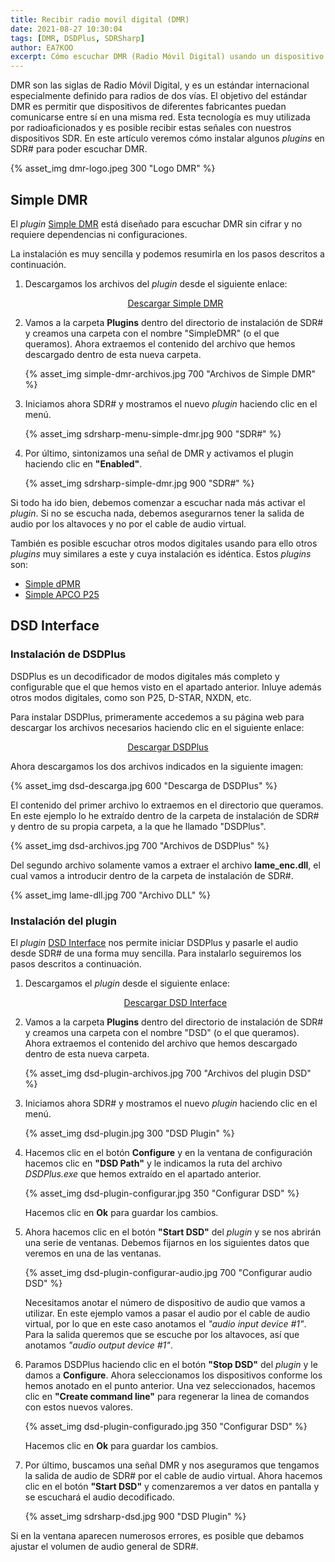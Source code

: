 ```yaml
---
title: Recibir radio movil digital (DMR)
date: 2021-08-27 10:30:04
tags: [DMR, DSDPlus, SDRSharp]
author: EA7KOO
excerpt: Cómo escuchar DMR (Radio Móvil Digital) usando un dispositivo SDR en Windows y los plugins para SDR#.
---
```


DMR son las siglas de Radio Móvil Digital, y es un estándar internacional especialmente definido para radios de dos vías. El objetivo del estándar DMR es permitir que dispositivos de diferentes fabricantes puedan comunicarse entre sí en una misma red.
Esta tecnología es muy utilizada por radioaficionados y es posible recibir estas señales con nuestros dispositivos SDR. En este artículo veremos cómo instalar algunos _plugins_ en SDR# para poder escuchar DMR.

<!-- more -->

{% asset_img dmr-logo.jpeg 300 "Logo DMR" %}


## Simple DMR

El _plugin_ [Simple DMR](http://rtl-sdr.ru/page/novyj-plagin-simple-dmr) está diseñado para escuchar DMR sin cifrar y no requiere dependencias ni configuraciones.

La instalación es muy sencilla y podemos resumirla en los pasos descritos a continuación.

1. Descargamos los archivos del _plugin_ desde el siguiente enlace:

   [<center>Descargar Simple DMR</center>](http://rtl-sdr.ru/uploads/download/dmr.zip)

2. Vamos a la carpeta **Plugins** dentro del directorio de instalación de SDR# y creamos una carpeta con el nombre "SimpleDMR" (o el que queramos). Ahora extraemos el contenido del archivo que hemos descargado dentro de esta nueva carpeta.

   {% asset_img simple-dmr-archivos.jpg 700 "Archivos de Simple DMR" %}

3. Iniciamos ahora SDR# y mostramos el nuevo _plugin_ haciendo clic en el menú.

   {% asset_img sdrsharp-menu-simple-dmr.jpg 900 "SDR#" %}

4. Por último, sintonizamos una señal de DMR y activamos el plugin haciendo clic en **"Enabled"**.

   {% asset_img sdrsharp-simple-dmr.jpg 900 "SDR#" %}

Si todo ha ido bien, debemos comenzar a escuchar nada más activar el _plugin_. Si no se escucha nada, debemos asegurarnos tener la salida de audio por los altavoces y no por el cable de audio virtual.

También es posible escuchar otros modos digitales usando para ello otros _plugins_ muy similares a este y cuya instalación es idéntica. Estos _plugins_ son:

- [Simple dPMR](http://rtl-sdr.ru/page/novyj-plagin-simple-dpmr)
- [Simple APCO P25](http://rtl-sdr.ru/page/novyj-plagin-simple-apco)


## DSD Interface

### Instalación de DSDPlus

DSDPlus es un decodificador de modos digitales más completo y configurable que el que hemos visto en el apartado anterior. Inluye además otros modos digitales, como son P25, D-STAR, NXDN, etc.

Para instalar DSDPlus, primeramente accedemos a su página web para descargar los archivos necesarios haciendo clic en el siguiente enlace:

[<center>Descargar DSDPlus</center>](https://www.dsdplus.com/download-2/)

Ahora descargamos los dos archivos indicados en la siguiente imagen:

{% asset_img dsd-descarga.jpg 600 "Descarga de DSDPlus" %}

El contenido del primer archivo lo extraemos en el directorio que queramos. En este ejemplo lo he extraído dentro de la carpeta de instalación de SDR# y dentro de su propia carpeta, a la que he llamado "DSDPlus".

{% asset_img dsd-archivos.jpg 700 "Archivos de DSDPlus" %}

Del segundo archivo solamente vamos a extraer el archivo **lame_enc.dll**, el cual vamos a introducir dentro de la carpeta de instalación de SDR#.

{% asset_img lame-dll.jpg 700 "Archivo DLL" %}

### Instalación del plugin

El _plugin_ [DSD Interface](http://rtl-sdr.ru/page/plagin-dsd-interface) nos permite iniciar DSDPlus y pasarle el audio desde SDR# de una forma muy sencilla. Para instalarlo seguiremos los pasos descritos a continuación.

1. Descargamos el _plugin_ desde el siguiente enlace:

   [<center>Descargar DSD Interface</center>](http://rtl-sdr.ru/uploads/download/dsd.zip)

2. Vamos a la carpeta **Plugins** dentro del directorio de instalación de SDR# y creamos una carpeta con el nombre "DSD" (o el que queramos). Ahora extraemos el contenido del archivo que hemos descargado dentro de esta nueva carpeta.

   {% asset_img dsd-plugin-archivos.jpg 700 "Archivos del plugin DSD" %}

3. Iniciamos ahora SDR# y mostramos el nuevo _plugin_ haciendo clic en el menú.

   {% asset_img dsd-plugin.jpg 300 "DSD Plugin" %}

4. Hacemos clic en el botón **Configure** y en la ventana de configuración hacemos clic en **"DSD Path"** y le indicamos la ruta del archivo _DSDPlus.exe_ que hemos extraído en el apartado anterior.

   {% asset_img dsd-plugin-configurar.jpg 350 "Configurar DSD" %}

   Hacemos clic en **Ok** para guardar los cambios.

5. Ahora hacemos clic en el botón **"Start DSD"** del _plugin_ y se nos abrirán una serie de ventanas. Debemos fijarnos en los siguientes datos que veremos en una de las ventanas.

   {% asset_img dsd-plugin-configurar-audio.jpg 700 "Configurar audio DSD" %}

    Necesitamos anotar el número de dispositivo de audio que vamos a utilizar. En este ejemplo vamos a pasar el audio por el cable de audio virtual, por lo que en este caso anotamos el _"audio input device #1"_. Para la salida queremos que se escuche por los altavoces, así que anotamos _"audio output device #1"_.

6. Paramos DSDPlus haciendo clic en el botón **"Stop DSD"** del _plugin_ y le damos a **Configure**. Ahora seleccionamos los dispositivos conforme los hemos anotado en el punto anterior. Una vez seleccionados, hacemos clic en **"Create command line"** para regenerar la linea de comandos con estos nuevos valores.

   {% asset_img dsd-plugin-configurado.jpg 350 "Configurar DSD" %}

    Hacemos clic en **Ok** para guardar los cambios.

7. Por último, buscamos una señal DMR y nos aseguramos que tengamos la salida de audio de SDR# por el cable de audio virtual. Ahora hacemos clic en el botón **"Start DSD"** y comenzaremos a ver datos en pantalla y se escuchará el audio decodificado.

   {% asset_img sdrsharp-dsd.jpg 900 "DSD Plugin" %}

Si en la ventana aparecen numerosos errores, es posible que debamos ajustar el volumen de audio general de SDR#.
